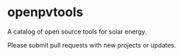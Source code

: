 openpvtools
===========

A catalog of open source tools for solar energy.

Please submit pull requests with new projects or updates.
